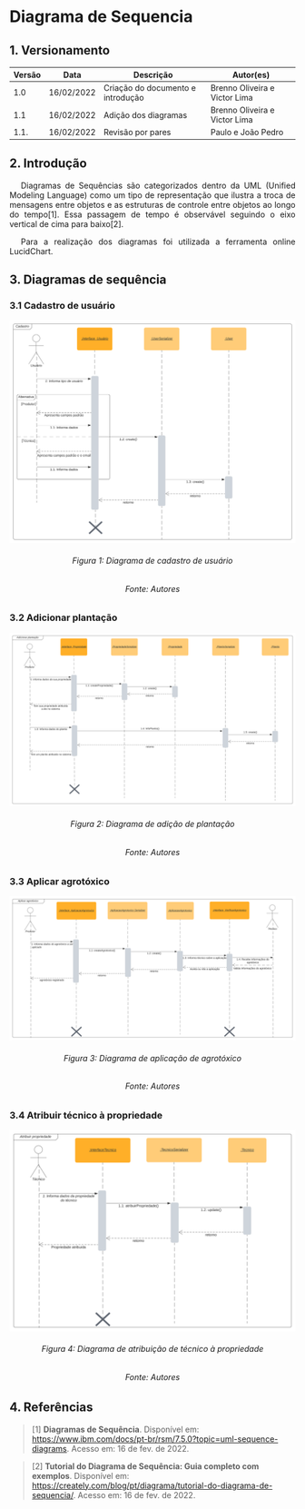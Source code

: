 # Diagrama de Sequencia

## 1. Versionamento

| Versão | Data         | Descrição                                 | Autor(es)    |
| ------ | -----        | ---------------------------------         | ------------ |
| 1.0    | 16/02/2022   | Criação do documento e introdução         | Brenno Oliveira e Victor Lima |
| 1.1    | 16/02/2022   | Adição dos diagramas                      | Brenno Oliveira e Victor Lima |
| 1.1.   | 16/02/2022   | Revisão por pares                         | Paulo e João Pedro            |

## 2. Introdução

<p align="justify" style="text-indent: 20px">Diagramas de Sequências são categorizados dentro da UML (Unified Modeling Language) como um tipo de representação que ilustra a troca de mensagens entre objetos e as estruturas de controle entre objetos ao longo do tempo[1]. Essa passagem de tempo é observável seguindo o eixo vertical de cima para baixo[2].</p>

<p align="justify" style="text-indent: 20px">Para a realização dos diagramas foi utilizada a ferramenta online LucidChart.</p>

## 3. Diagramas de sequência

### 3.1 Cadastro de usuário
<img src="../../../assets/modelagem/diagramaSequencia1.svg" class="zoom"/>
<h6 align = "center">Figura 1: Diagrama de cadastro de usuário</h6>
<h6 align = "center">Fonte: Autores</h6>

### 3.2 Adicionar plantação
<img src="../../../assets/modelagem/diagramaSequencia2.svg" class="zoom"/>
<h6 align = "center">Figura 2: Diagrama de adição de plantação</h6>
<h6 align = "center">Fonte: Autores</h6>

### 3.3 Aplicar agrotóxico
<img src="../../../assets/modelagem/diagramaSequencia3.svg" class="zoom"/>
<h6 align = "center">Figura 3: Diagrama de aplicação de agrotóxico</h6>
<h6 align = "center">Fonte: Autores</h6>

### 3.4 Atribuir técnico à propriedade
<img src="../../../assets/modelagem/diagramaSequencia4.svg" class="zoom"/>
<h6 align = "center">Figura 4: Diagrama de atribuição de técnico à propriedade</h6>
<h6 align = "center">Fonte: Autores</h6>

## 4. Referências

> [1] **Diagramas de Sequência**. Disponível em: <a href="https://www.ibm.com/docs/pt-br/rsm/7.5.0?topic=uml-sequence-diagrams" target="_blanck">https://www.ibm.com/docs/pt-br/rsm/7.5.0?topic=uml-sequence-diagrams</a>. Acesso em: 16 de fev. de 2022.

> [2] **Tutorial do Diagrama de Sequência: Guia completo com exemplos**. Disponível em: <a href="https://creately.com/blog/pt/diagrama/tutorial-do-diagrama-de-sequencia/" target="_blanck">https://creately.com/blog/pt/diagrama/tutorial-do-diagrama-de-sequencia/</a>. Acesso em: 16 de fev. de 2022.
